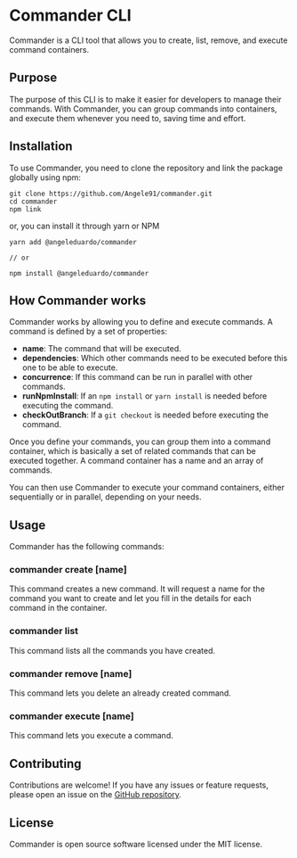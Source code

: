 # Commander CLI

Commander is a CLI tool that allows you to create, list, remove, and execute command containers.

## Purpose

The purpose of this CLI is to make it easier for developers to manage their commands. With Commander, you can group commands into containers, and execute them whenever you need to, saving time and effort.

## Installation

To use Commander, you need to clone the repository and link the package globally using npm:

```
git clone https://github.com/Angele91/commander.git
cd commander
npm link

```

or, you can install it through yarn or NPM

```
yarn add @angeleduardo/commander

// or

npm install @angeleduardo/commander
```

## How Commander works

Commander works by allowing you to define and execute commands. A command is defined by a set of properties:

- **name**: The command that will be executed.
- **dependencies**: Which other commands need to be executed before this one to be able to execute.
- **concurrence**: If this command can be run in parallel with other commands.
- **runNpmInstall**: If an `npm install` or `yarn install` is needed before executing the command.
- **checkOutBranch**: If a `git checkout` is needed before executing the command.

Once you define your commands, you can group them into a command container, which is basically a set of related commands that can be executed together. A command container has a name and an array of commands.

You can then use Commander to execute your command containers, either sequentially or in parallel, depending on your needs.

## Usage

Commander has the following commands:

### commander create [name]

This command creates a new command. It will request a name for the command you want to create and let you fill in the details for each command in the container.

### commander list

This command lists all the commands you have created.

### commander remove [name]

This command lets you delete an already created command.

### commander execute [name]

This command lets you execute a command.

## Contributing

Contributions are welcome! If you have any issues or feature requests, please open an issue on the [GitHub repository](https://github.com/yourusername/commander-cli).

## License

Commander is open source software licensed under the MIT license.
